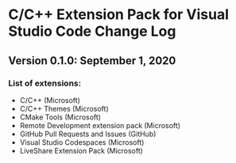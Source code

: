# C/C++ Extension Pack for Visual Studio Code Change Log


## Version 0.1.0: September 1, 2020
### List of extensions:
* C/C++ (Microsoft)
* C/C++ Themes (Microsoft)
* CMake Tools (Microsoft)
* Remote Development extension pack (Microsoft)
* GitHub Pull Requests and Issues (GitHub)
* Visual Studio Codespaces (Microsoft)
* LiveShare Extension Pack (Microsoft)

